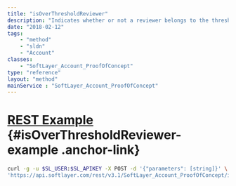 ```yaml
---
title: "isOverThresholdReviewer"
description: "Indicates whether or not a reviewer belongs to the threshold team. "
date: "2018-02-12"
tags:
    - "method"
    - "sldn"
    - "Account"
classes:
    - "SoftLayer_Account_ProofOfConcept"
type: "reference"
layout: "method"
mainService : "SoftLayer_Account_ProofOfConcept"
---
```


# [REST Example](#isOverThresholdReviewer-example) <a href="/article/rest/"><i class="fas fa-question"></i></a> {#isOverThresholdReviewer-example .anchor-link} 
```bash
curl -g -u $SL_USER:$SL_APIKEY -X POST -d '{"parameters": [string]}' \
'https://api.softlayer.com/rest/v3.1/SoftLayer_Account_ProofOfConcept/isOverThresholdReviewer'
```
